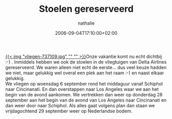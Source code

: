 ﻿---
title: Stoelen gereserveerd
author: nathalie
type: post
date: 2006-09-04T17:10:00+02:00
url: /weblog/2006/09/04/stoelen-gereserveerd/
commentFolder: 2006-09-04-stoelen-gereserveerd
categories:
- Vakantie
tags:
- Amerika
- westkust
resources:
- src: vliegen-737109.jpg

---
[{{< img "vliegen-737109.jpg" ""  "" >}}](http://www.progz.nl/weblog/vakantie/uploaded_images/vliegen-749879.jpg)Onze vakantie komt nu echt dichtbij :-) . Inmiddels hebben we ook de stoelen in de vliegtuigen van Delta Airlines gereserveerd. We waren alleen niet echt de eerste... dus veel keuze hadden we niet, maar gelukkig wel overal een plek aan het raam :-) en naast elkaar gelukkig.  
We vliegen op woensdag 6 september rond het middaguur vanaf Schiphol naar Cincinanati. En dan overstappen naar Los Angeles waar we aan het begin van de avond aankomen. We vertrekken dan weer op donderdag 28 september aan het begin van de avond van Los Angeles naar Cincinanati en dan weer door naar Schiphol. Als alles gaat volgens plan dan staan we vrijdagochtend 29 september weer op Nederlandse bodem.
